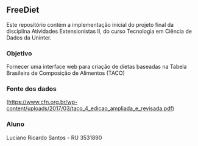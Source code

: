 ## FreeDiet

Este repositório contém a implementação inicial do projeto final da disciplina Atividades Extensionistas II, do curso Tecnologia em Ciência de Dados da Uninter.

### Objetivo

Fornecer uma interface web para criação de dietas baseadas na Tabela Brasileira de Composição de Alimentos (TACO)

### Fonte dos dados

(https://www.cfn.org.br/wp-content/uploads/2017/03/taco_4_edicao_ampliada_e_revisada.pdf)

### Aluno

Luciano Ricardo Santos - RU 3531890
